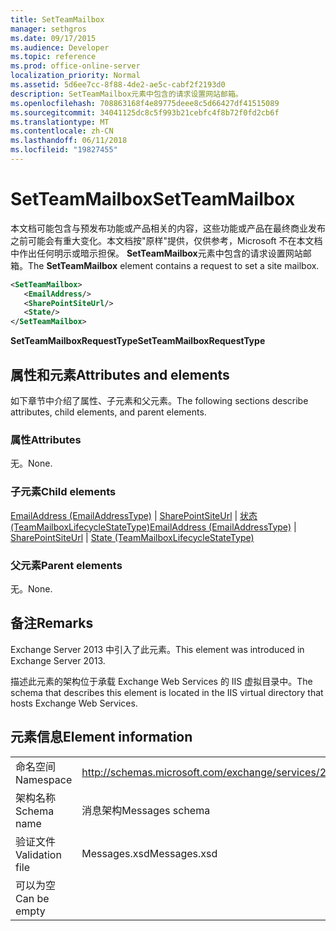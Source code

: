 ```yaml
---
title: SetTeamMailbox
manager: sethgros
ms.date: 09/17/2015
ms.audience: Developer
ms.topic: reference
ms.prod: office-online-server
localization_priority: Normal
ms.assetid: 5d6ee7cc-8f88-4de2-ae5c-cabf2f2193d0
description: SetTeamMailbox元素中包含的请求设置网站邮箱。
ms.openlocfilehash: 708863168f4e89775deee8c5d66427df41515089
ms.sourcegitcommit: 34041125dc8c5f993b21cebfc4f8b72f0fd2cb6f
ms.translationtype: MT
ms.contentlocale: zh-CN
ms.lasthandoff: 06/11/2018
ms.locfileid: "19827455"
---
```

# <a name="setteammailbox"></a><span data-ttu-id="baa90-103">SetTeamMailbox</span><span class="sxs-lookup"><span data-stu-id="baa90-103">SetTeamMailbox</span></span>

<span data-ttu-id="baa90-104">本文档可能包含与预发布功能或产品相关的内容，这些功能或产品在最终商业发布之前可能会有重大变化。本文档按"原样"提供，仅供参考，Microsoft 不在本文档中作出任何明示或暗示担保。 **SetTeamMailbox**元素中包含的请求设置网站邮箱。</span><span class="sxs-lookup"><span data-stu-id="baa90-104">The **SetTeamMailbox** element contains a request to set a site mailbox.</span></span> 
  
```XML
<SetTeamMailbox>
   <EmailAddress/>
   <SharePointSiteUrl/>
   <State/>
</SetTeamMailbox>
```

 <span data-ttu-id="baa90-105">**SetTeamMailboxRequestType**</span><span class="sxs-lookup"><span data-stu-id="baa90-105">**SetTeamMailboxRequestType**</span></span>
## <a name="attributes-and-elements"></a><span data-ttu-id="baa90-106">属性和元素</span><span class="sxs-lookup"><span data-stu-id="baa90-106">Attributes and elements</span></span>

<span data-ttu-id="baa90-107">如下章节中介绍了属性、子元素和父元素。</span><span class="sxs-lookup"><span data-stu-id="baa90-107">The following sections describe attributes, child elements, and parent elements.</span></span>
  
### <a name="attributes"></a><span data-ttu-id="baa90-108">属性</span><span class="sxs-lookup"><span data-stu-id="baa90-108">Attributes</span></span>

<span data-ttu-id="baa90-109">无。</span><span class="sxs-lookup"><span data-stu-id="baa90-109">None.</span></span>
  
### <a name="child-elements"></a><span data-ttu-id="baa90-110">子元素</span><span class="sxs-lookup"><span data-stu-id="baa90-110">Child elements</span></span>

<span data-ttu-id="baa90-111">[EmailAddress (EmailAddressType)](emailaddress-emailaddresstype.md) | [SharePointSiteUrl](sharepointsiteurl.md) | [状态 (TeamMailboxLifecycleStateType)](state-teammailboxlifecyclestatetype.md)</span><span class="sxs-lookup"><span data-stu-id="baa90-111">[EmailAddress (EmailAddressType)](emailaddress-emailaddresstype.md) | [SharePointSiteUrl](sharepointsiteurl.md) | [State (TeamMailboxLifecycleStateType)](state-teammailboxlifecyclestatetype.md)</span></span>
  
### <a name="parent-elements"></a><span data-ttu-id="baa90-112">父元素</span><span class="sxs-lookup"><span data-stu-id="baa90-112">Parent elements</span></span>

<span data-ttu-id="baa90-113">无。</span><span class="sxs-lookup"><span data-stu-id="baa90-113">None.</span></span>
  
## <a name="remarks"></a><span data-ttu-id="baa90-114">备注</span><span class="sxs-lookup"><span data-stu-id="baa90-114">Remarks</span></span>

<span data-ttu-id="baa90-115">Exchange Server 2013 中引入了此元素。</span><span class="sxs-lookup"><span data-stu-id="baa90-115">This element was introduced in Exchange Server 2013.</span></span>
  
<span data-ttu-id="baa90-116">描述此元素的架构位于承载 Exchange Web Services 的 IIS 虚拟目录中。</span><span class="sxs-lookup"><span data-stu-id="baa90-116">The schema that describes this element is located in the IIS virtual directory that hosts Exchange Web Services.</span></span>
  
## <a name="element-information"></a><span data-ttu-id="baa90-117">元素信息</span><span class="sxs-lookup"><span data-stu-id="baa90-117">Element information</span></span>

|||
|:-----|:-----|
|<span data-ttu-id="baa90-118">命名空间</span><span class="sxs-lookup"><span data-stu-id="baa90-118">Namespace</span></span>  <br/> |http://schemas.microsoft.com/exchange/services/2006/messages  <br/> |
|<span data-ttu-id="baa90-119">架构名称</span><span class="sxs-lookup"><span data-stu-id="baa90-119">Schema name</span></span>  <br/> |<span data-ttu-id="baa90-120">消息架构</span><span class="sxs-lookup"><span data-stu-id="baa90-120">Messages schema</span></span>  <br/> |
|<span data-ttu-id="baa90-121">验证文件</span><span class="sxs-lookup"><span data-stu-id="baa90-121">Validation file</span></span>  <br/> |<span data-ttu-id="baa90-122">Messages.xsd</span><span class="sxs-lookup"><span data-stu-id="baa90-122">Messages.xsd</span></span>  <br/> |
|<span data-ttu-id="baa90-123">可以为空</span><span class="sxs-lookup"><span data-stu-id="baa90-123">Can be empty</span></span>  <br/> ||
   

